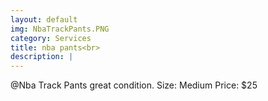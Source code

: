```yaml
---
layout: default
img: NbaTrackPants.PNG
category: Services
title: nba pants<br>
description: |
---
```

  @Nba Track Pants great condition.
Size: Medium
Price: $25
